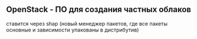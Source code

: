 ## OpenStack - ПО для создания частных облаков
ставится через shap (новый менеджер пакетов, где все пакеты основные и зависимости упакованы в дистрибутив)
